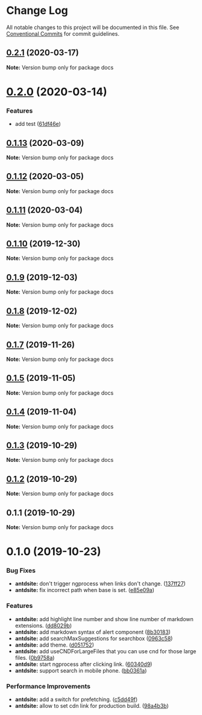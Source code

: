 # Change Log

All notable changes to this project will be documented in this file.
See [Conventional Commits](https://conventionalcommits.org) for commit guidelines.

## [0.2.1](https://github.com/YvesCoding/antdsite/compare/v0.2.0...v0.2.1) (2020-03-17)

**Note:** Version bump only for package docs





# [0.2.0](https://github.com/YvesCoding/antdsite/compare/v0.1.13...v0.2.0) (2020-03-14)


### Features

* add test ([61df46e](https://github.com/YvesCoding/antdsite/commit/61df46e5250c6cdea24e051837ab34132fc8fa6c))





## [0.1.13](https://github.com/YvesCoding/antdsite/compare/v0.1.12...v0.1.13) (2020-03-09)

**Note:** Version bump only for package docs





## [0.1.12](https://github.com/YvesCoding/antdsite/compare/v0.1.11...v0.1.12) (2020-03-05)

**Note:** Version bump only for package docs






## [0.1.11](https://github.com/YvesCoding/antdsite/compare/v0.1.10...v0.1.11) (2020-03-04)

**Note:** Version bump only for package docs





## [0.1.10](https://github.com/YvesCoding/antdsite/compare/v0.1.9...v0.1.10) (2019-12-30)

**Note:** Version bump only for package docs






## [0.1.9](https://github.com/YvesCoding/antdsite/compare/v0.1.8...v0.1.9) (2019-12-03)

**Note:** Version bump only for package docs





## [0.1.8](https://github.com/YvesCoding/antdsite/compare/v0.1.7...v0.1.8) (2019-12-02)

**Note:** Version bump only for package docs





## [0.1.7](https://github.com/YvesCoding/antdsite/compare/v0.1.5...v0.1.7) (2019-11-26)

**Note:** Version bump only for package docs





## [0.1.5](https://github.com/YvesCoding/antdsite/compare/v0.1.4...v0.1.5) (2019-11-05)

**Note:** Version bump only for package docs





## [0.1.4](https://github.com/YvesCoding/antdsite/compare/v0.1.3...v0.1.4) (2019-11-04)

**Note:** Version bump only for package docs





## [0.1.3](https://github.com/YvesCoding/antdsite/compare/v0.1.2...v0.1.3) (2019-10-29)

**Note:** Version bump only for package docs





## [0.1.2](https://github.com/YvesCoding/antdsite/compare/v0.1.1...v0.1.2) (2019-10-29)

**Note:** Version bump only for package docs





## 0.1.1 (2019-10-29)

**Note:** Version bump only for package docs






# 0.1.0 (2019-10-23)


### Bug Fixes

* **antdsite:** don't trigger ngprocess when links don't change. ([137ff27](https://github.com/YvesCoding/antdsite/commit/137ff272710871e0c4f8f391ebb1b75386791ccb))
* **antdsite:** fix incorrect path when base is set. ([e85e09a](https://github.com/YvesCoding/antdsite/commit/e85e09ac82667764d2c71c8f7fec72fea6c43c41))


### Features

* **antdsite:** add highlight line number and show line number of markdown extensions. ([dd8029b](https://github.com/YvesCoding/antdsite/commit/dd8029b05af451fa8a4cac5aae98dafe05c238f7))
* **antdsite:** add markdown syntax of alert component ([8b30183](https://github.com/YvesCoding/antdsite/commit/8b30183f4be53f9c595c8037d3a5861d40de5353))
* **antdsite:** add searchMaxSuggestions for searchbox ([0963c58](https://github.com/YvesCoding/antdsite/commit/0963c5863fc43e6d20b34e8348824995f84f2230))
* **antdsite:** add theme. ([d051752](https://github.com/YvesCoding/antdsite/commit/d0517529130835714caeaa6e3bb4c07ebb851816))
* **antdsite:** add useCNDForLargeFiles that you can use cnd for those large files. ([0b9758a](https://github.com/YvesCoding/antdsite/commit/0b9758a89a28b182aa9d55afa3ac565b1d105412))
* **antdsite:** start ngprocess after clicking link. ([60340d9](https://github.com/YvesCoding/antdsite/commit/60340d9c5a83eab4a4dac43f165112f54c8953c6))
* **antdsite:** support search in mobile phone. ([bb0361a](https://github.com/YvesCoding/antdsite/commit/bb0361ad35c81912cd37230873e7e2d279c3ad73))


### Performance Improvements

* **antdsite:** add a switch for prefetching. ([c5dd49f](https://github.com/YvesCoding/antdsite/commit/c5dd49f0d5672aef667463f8e7f67367f545462b))
* **antdsite:** allow to set cdn link for production build. ([98a4b3b](https://github.com/YvesCoding/antdsite/commit/98a4b3bfe92749c55d4ee5795d9872e7f2e100a3))
